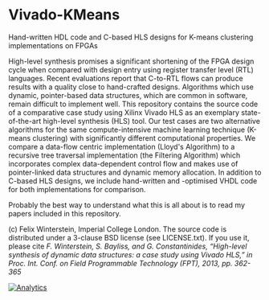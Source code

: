 Vivado-KMeans
=============

Hand-written HDL code and C-based HLS designs for K-means clustering implementations on FPGAs

High-level synthesis promises a significant shortening of the FPGA design cycle when compared with design entry using register transfer level (RTL) languages.
Recent evaluations report that C-to-RTL flows can produce results with a quality close to hand-crafted designs.
Algorithms which use dynamic, pointer-based data structures, which are common in software, remain difficult to implement well.
This repository contains the source code of a comparative case study using Xilinx Vivado HLS as an exemplary state-of-the-art high-level synthesis (HLS) tool.
Our test cases are two alternative algorithms for the same compute-intensive machine learning technique (K-means clustering) with significantly different computational properties.
We compare a data-flow centric implementation (Lloyd's Algorithm) to a recursive tree traversal implementation (the Filtering Algorithm) which incorporates complex data-dependent control flow and makes use of pointer-linked data structures and dynamic memory allocation.
In addition to C-based HLS designs, we include hand-written and -optimised VHDL code for both implementations for comparison.

Probably the best way to understand what this is all about is to read my papers included in this repository.

(c) Felix Winterstein, Imperial College London. The source code is distributed under a 3-clause BSD license (see LICENSE.txt). If you use it, please cite _F. Winterstein, S. Bayliss, and G. Constantinides, “High-level synthesis of dynamic data structures: a case study using Vivado HLS,” in Proc. Int. Conf. on Field Programmable Technology (FPT), 2013, pp. 362-365_

[![Analytics](https://ga-beacon.appspot.com/UA-62121621-1/FelixWinterstein/Vivado-KMeans/readme?pixel)](https://github.com/igrigorik/ga-beacon)
